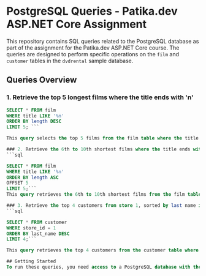 # PostgreSQL Queries - Patika.dev ASP.NET Core Assignment

This repository contains SQL queries related to the PostgreSQL database as part of the assignment for the Patika.dev ASP.NET Core course. The queries are designed to perform specific operations on the `film` and `customer` tables in the `dvdrental` sample database.

## Queries Overview

### 1. Retrieve the top 5 longest films where the title ends with 'n'
```sql
SELECT * FROM film
WHERE title LIKE '%n'
ORDER BY length DESC
LIMIT 5; ```

This query selects the top 5 films from the film table where the title ends with 'n', ordered by length in descending order.

### 2. Retrieve the 6th to 10th shortest films where the title ends with 'n'
```sql

SELECT * FROM film
WHERE title LIKE '%n'
ORDER BY length ASC
OFFSET 5
LIMIT 5;```
This query retrieves the 6th to 10th shortest films from the film table where the title ends with 'n', ordered by length in ascending order.

### 3. Retrieve the top 4 customers from store 1, sorted by last name in descending order
```sql

SELECT * FROM customer
WHERE store_id = 1
ORDER BY last_name DESC
LIMIT 4;```

This query retrieves the top 4 customers from the customer table where the store_id is 1, sorted in descending order by last_name.

## Getting Started
To run these queries, you need access to a PostgreSQL database with the dvdrental sample database installed. You can execute these queries using any PostgreSQL client such as pgAdmin, psql, or DBeaver.
